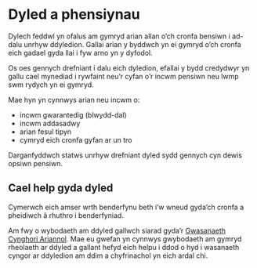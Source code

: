 # Dyled a phensiynau

Dylech feddwl yn ofalus am gymryd arian allan o’ch cronfa bensiwn i ad-dalu unrhyw ddyledion. Gallai arian y byddwch yn ei gymryd o’ch cronfa eich gadael gyda llai i fyw arno yn y dyfodol.

Os oes gennych drefniant i dalu eich dyledion, efallai y bydd credydwyr yn gallu cael mynediad i rywfaint neu’r cyfan o’r incwm pensiwn neu lwmp swm rydych yn ei gymryd.

Mae hyn yn cynnwys arian neu incwm o:

* incwm gwarantedig (blwydd-dal)
* incwm addasadwy
* arian fesul tipyn
* cymryd eich cronfa gyfan ar un tro

Darganfyddwch statws unrhyw drefniant dyled sydd gennych cyn dewis opsiwn pensiwn.

## Cael help gyda dyled

Cymerwch eich amser wrth benderfynu beth i’w wneud gyda’ch cronfa a pheidiwch â rhuthro i benderfyniad.

Am fwy o wybodaeth am ddyled gallwch siarad gyda’r [Gwasanaeth Cynghori Ariannol](https://www.moneyadviceservice.org.uk/cy). Mae eu gwefan yn cynnwys gwybodaeth am gymryd rheolaeth ar ddyled a gallant hefyd eich helpu i ddod o hyd i wasanaeth cyngor ar ddyledion am ddim a chyfrinachol yn eich ardal chi.
